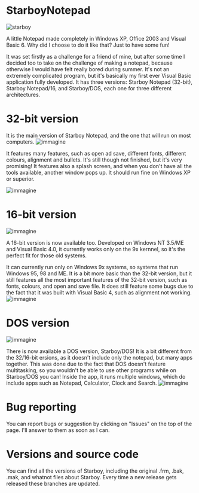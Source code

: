 # StarboyNotepad
![starboy](https://user-images.githubusercontent.com/87281326/127236698-0eeaca46-ec55-4187-9bb4-67772f5e32dc.png)

A little Notepad made completely in Windows XP, Office 2003 and Visual Basic 6. Why did I choose to do it like that? Just to have some fun!

It was set firstly as a challenge for a friend of mine, but after some time I decided too to take on the challenge of making a notepad, because otherwise I would have felt really bored during summer. It's not an extremely complicated program, but it's basically my first ever Visual Basic application fully developed.
It has three versions: Starboy Notepad (32-bit), Starboy Notepad/16, and Starboy/DOS, each one for three different architectures.

# 32-bit version
It is the main version of Starboy Notepad, and the one that will run on most computers.
![immagine](https://user-images.githubusercontent.com/87281326/127229333-1a2cb0e0-7cd4-40be-bd47-d1519a19307a.png)

It features many features, such as open ad save, different fonts, different colours, alignment and bullets. It's still though not finished, but it's very promising! It features also a splash screen, and when you don't have all the tools available, another window pops up. It should run fine on Windows XP or superior.

![immagine](https://user-images.githubusercontent.com/87281326/127225209-cf618a57-d8bb-4a8a-ad62-230e868bc719.png)

# 16-bit version
![immagine](https://user-images.githubusercontent.com/87281326/127236215-c733772e-9325-486e-b0de-37bffadd1d95.png)

A 16-bit version is now available too. Developed on Windows NT 3.5/ME and Visual Basic 4.0, it currently works only on the 9x kernnel, so it's the perfect fit for those old systems.

It can currently run only on Windows 9x systems, so systems that run Windows 95, 98 and ME. It is a bit more basic than the 32-bit version, but it still features all the most important features of the 32-bit version, such as fonts, colours, and open and save file. It does still feature some bugs due to the fact that it was built with Visual Basic 4, such as alignment not working.
![immagine](https://user-images.githubusercontent.com/87281326/126544985-b38e0ba6-7db4-4b45-8280-14586430d72d.png)

# DOS version
![immagine](https://user-images.githubusercontent.com/87281326/127233245-4bfc9407-07ee-4f65-b6ee-053a71dd197b.png)

There is now available a DOS version, Starboy/DOS! It is a bit different from the 32/16-bit ersions, as it doesn't include only the notepad, but many apps together. This was done due to the fact that DOS doesn't feature multitasking, so you wouldn't be able to use other programs while on Starboy/DOS you can! Inside the app, it runs multiple windows, which do include apps such as Notepad, Calculator, Clock and Search.
![immagine](https://user-images.githubusercontent.com/87281326/127227353-d484ed2a-6d76-4709-8c22-46d2a09b3dd5.png)

# Bug reporting
You can report bugs or suggestion by clicking on "Issues" on the top of the page. I'll answer to them as soon as I can.

# Versions and source code
You can find all the versions of Starboy, including the original .frm, .bak, .mak, and whatnot files about Starboy. Every time a new release gets released these branches are updated.
